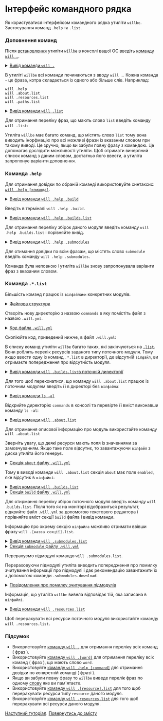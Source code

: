 # Інтерфейс командного рядка

Як користуватися інтерфейсом командного рядка утиліти <code>willbe</code>. Застосування команд <code>.help</code> та <code>.list</code>.

### Доповнення команд

Після [встановлення](<Instalation.md>) утиліти `willbe` в консолі вашої ОС введіть [команду `will .`](../concept/Command.md#Таблиця-команд-утиліти-willbe).

<details>
  <summary><u>Вивід команди <code>will .</code></u></summary>

```
[user@user ~]$ will .  
Command "."
Ambiguity. Did you mean?
  .help - Get help.
  .set - Command set.
  .resources.list - List information about resources of the current module.
  .paths.list - List paths of the current module.
  .submodules.list - List submodules of the current module.
  .reflectors.list - List avaialable reflectors.
  .steps.list - List avaialable steps.
  .builds.list - List avaialable builds.
  .exports.list - List avaialable exports.
  .about.list - List descriptive information about the module.
  .execution.list - List execution scenarios.
  .submodules.clean - Delete all downloaded submodules.
  .submodules.download - Download each submodule if such was not downloaded so far.
  .submodules.update - Update each submodule, checking for available updates for each submodule. Does nothing if all submodules have fixated version.
  .submodules.fixate - Fixate remote submodules. If URI of a submodule does not contain a version then version will be appended.
  .submodules.upgrade - Upgrade remote submodules. If a remote repository has any newer version of the submodule, then URI of the submodule will be upgraded with the latest available version.
  .shell - Execute shell command on the module.
  .clean - Clean current module. Delete genrated artifacts, temp files and downloaded submodules.
  .clean.what - Find out which files will be deleted by clean command.
  .build - Build current module with spesified criterion.
  .export - Export selected the module with spesified criterion. Save output to output file and archive.
  .with - Use "with" to select a module.
  .each - Use "each" to iterate each module in a directory.
```

</details>

В утиліті `willbe` всі команди починаються з вводу `will .`. Кожна команда - це фраза, котра складається із одного або більше слів. Наприклад:

```
will .help
will .about.list
will .resources.list
will .paths.list
```

<details>
  <summary><u>Вивід команди <code>will .list</code></u></summary>

```
[user@user ~]$ will .list
Command ".list"
Ambiguity. Did you mean?
  .resources.list - List information about resources of the current module.
  .paths.list - List paths of the current module.
  .submodules.list - List submodules of the current module.
  .reflectors.list - List avaialable reflectors.
  .steps.list - List avaialable steps.
  .builds.list - List avaialable builds.
  .exports.list - List avaialable exports.
  .about.list - List descriptive information about the module.
  .execution.list - List execution scenarios.

```

</details>

Для отримання переліку фраз, що мають слово `list` введіть команду `will .list`:

Утиліта `willbe` має багато команд, що містять слово `list` тому вона виводить інорфмацію про всі можливі фрази із вказаним словом при такому виводі. Це зручно, якщо ви забули повну фразу з командою. Це допомагає дослідити можливості утиліти. Щоб отримати вичерпний список команд з даним словом, достатньо його ввести, а утиліта запропонує варіанти доповнення.

### Команда `.help`

Для отримання довідки по обраній команді використовуйте синтаксис: [`will .help [команда]`](../concept/Command.md#Таблиця-команд-утиліти-willbe).    

<details>
  <summary><u>Вивід команди <code>will .help .build</code></u></summary>

```
[user@user ~]$ will .help .build
Command ".help .build"

  .build - Build current module with spesified criterion.

```

</details>

Введіть в терміналі `will .help .build`.

<details>
  <summary><u>Вивід команди <code>will .help .builds.list</code></u></summary>

```
[user@user ~]$ will .help .builds.list
Command ".help .builds.list"

  .builds.list - List avaialable builds.

```

</details>

Для отримання переліку збірок даного модуля введіть команду `will .help .builds.list` і порівняйте вивід.

<details>
  <summary><u>Вивід команди <code>will .help .submodules</code></u></summary>

```
[user@user ~]$ will .help .submodules
Command ".help .submodules"

  .submodules.list - List submodules of the current module.
  .submodules.clean - Delete all downloaded submodules.
  .submodules.download - Download each submodule if such was not downloaded so far.
  .submodules.update - Update each submodule, checking for available updates for each submodule. Does nothing if all submodules have fixated version.
  .submodules.fixate - Fixate remote submodules. If URI of a submodule does not contain a version then version will be appended.
  .submodules.upgrade - Upgrade remote submodules. If a remote repository has any newer version of the submodule, then URI of the submodule will be upgraded with the latest available version.

```

</details>

Для отимання довідки по всім фразам, що містять слово `submodule` введіть команду `will .help .submodules`.

Команда була неповною і утиліта `willbe` знову запропонувала варіанти фраз з вказаним словом.

### Команда `.*.list`  

Більшість команд працює із `вілфайлами` конкретних модулів.

<details>
  <summary><u>Файлова структура</u></summary>

```
commands
    └── .will.yml
```

</details>

Створіть нову директорію з назвою `commands` в яку помістіть файл з назвою `.will.yml`.

<details>
  <summary><u>Код файла <code>.will.yml</code></u></summary>

```yaml
about :
  name : test
  description : "To test commands of willbe-package"
  version : 0.0.1

submodule :

  Tools : git+https:///github.com/Wandalen/wTools.git/out/wTools#master
  PathFundamentals : git+https:///github.com/Wandalen/wPathFundamentals.git/out/wPathFundamentals#master

path :

  proto : 'proto'
  out.debug : 'out/debug'

step :

  delete.proto :
    inherit : files.delete
    filePath: path::proto

  delete.out.debug :
    inherit : files.delete
    filePath : path::out.debug

build :

  debug :
    criterion :
      default : 1
    steps :
      - submodules.download
      - delete.out.debug
      - delete.proto

```

</details>

Скопіюйте код, приведений нижче, в файл `.will.yml`:  

В списку команд утиліти `willbe` багато таких, які закінчуються на [`.list`](../concept/Command.md#Таблиця-команд-утиліти-willbe). Вони роблять перелік ресурсів заданого типу поточного модуля. Тому якщо ввести одну із команд `.*.list` в директорії, де відсутній `вілфайл`, ви отримаєте попередження про відсутність модуля.

<details>
  <summary><u>Вивід команди <code>will .builds.list</code>в поточній директорії</u></summary>

```
[user@user ~]$ will .builds.list
Command .builds.list
Found no module::/[path] at "/[path]"

```

</details>

Для того щоб переконатися, що команду `will .about.list` працює із поточним модулем введіть її в директорі без `вілфайла`:

<details>
  <summary><u>Вивід команди <code>ls -al</code></u></summary>

```
[user@user ~]$ ls -al
total 12
drwxr-xr-x 2 user user 4096 Mar 11 11:27 .
drwxr-xr-x 6 user user 4096 Mar 11 11:27 ..
-rw-r--r-- 1 user user  917 Mar  4 15:07 .will.yml

```

</details>

Відкрийте директорію `commands` в консолі та перевірте її вміст виконавши команду `ls -al`:

<details>

  <summary><u>Вивід команди <code>will .about.list</code></u></summary>

```
About
  name : 'test'
  description : 'To test commands of willbe-package'
  version : '0.0.1'
  enabled : 1
```

</details>

Для отримання описової інформацію про модуль використайте команду `will .about.list`

Зверніть увагу, що деякі ресурси мають поля із значеннями за замовчуванням. Якщо таке поле відсутнє, то завантажуючи `вілфайл` з диска утиліта його генерує.  

<details>
  <summary><u>Секція <code>about</code> файлу <code>.will.yml</code></u></summary>

```yaml
about :
  name : test
  description : "To test commands of willbe-package"
  version : 0.0.1
```

</details>

Тому в виводі команди `will .about.list` секція `about` має поле `enabled`, яке відсутнє в `вілфайлі`:  

<details>
  <summary><u>Вивід команди <code>will .builds.list</code></u></summary>

```
[user@user ~]$ will .builds.list
Command ".builds.list"
...
build::debug
  criterion :
    default : 1
  steps :
    - submodules.download
    - delete.out.debug
    - delete.proto

```

</details>
<details>
  <summary><u>Секція <code>build</code> файлу <code>.will.yml</code></u></summary>

```yaml
build :

  debug :
    criterion :
      default : 1
    steps :
      - submodules.download
      - delete.out.debug
      - delete.proto

```

</details>

Для отирмання переліку збірок поточного модуля введіть команду `will .builds.list`. Після того як на моніторі відобразиться результат, відкрийте файл `.will.yml` за допомогою текстового редактора і порівняйте вміст секції `build` файла і вивід команди.

Інформацію про окрему секцію `вілфайла` можливо отримати ввівши фразу `will .[назва секції].list`.

<details>
  <summary><u>Вивід команди <code>will .submodules.list</code></u></summary>

```
[user@user ~]$ will .submodules.list
Command ".submodules.list"
   . Read : /path_to_file/submodules/.will.yml
 . Read 1 will-files in 0.084s
 ! Failed to read submodule::Tools, try to download it with .submodules.download or even clean it before downloading
 ! Failed to read submodule::PathFundamentals, try to download it with .submodules.download or even clean it before downloading
submodule::Tools
  path : git+https:///github.com/Wandalen/wTools.git/out/wTools#master
  isDownloaded : false
  Exported builds : []
submodule::PathFundamentals
  path : git+https:///github.com/Wandalen/wPathFundamentals.git/out/wPathFundamentals#master
  isDownloaded : false
  Exported builds : []

```

</details>
<details>
  <summary><u>Секція <code>submodule</code> файлу <code>.will.yml</code></u></summary>

```yaml
submodule :

  Tools : git+https:///github.com/Wandalen/wTools.git/out/wTools#master
  PathFundamentals : git+https:///github.com/Wandalen/wPathFundamentals.git/out/wPathFundamentals#master

```

</details>

Перерахуємо підмодулі командо `will .submodules.list`.

Перераховуючи підмодулі утиліта виводить попередження про помилку зчитування інформації про підмодулі і дає рекомендацію завантажити їх з допомогою команди `.submodules.download`.  

<details>
  <summary><u>Повідомлення про помилку зчитування підмодулів</u></summary>

```
! Failed to read submodule::Tools, try to download it with .submodules.download or even clean it before downloading
! Failed to read submodule::PathFundamentals, try to download it with .submodules.download or even clean it before downloading

```

</details>

Інформація, що утиліта `willbe` вивела відповідає тій, яка записана в `вілфайлі`.

<details>
  <summary><u>Вивід команди <code>will .resources.list</code></u></summary>

```
[user@user ~]$ will .resources.list
  . Read : /path_to_file/.will.yml
 ! Failed to read submodule::Tools, try to download it with .submodules.download or even .clean it before downloading
 ! Failed to read submodule::PathFundamentals, try to download it with .submodules.download or even .clean it before downloading
 . Read 1 will-files in 1.865s

About
  name : 'test'
  description : 'To test commands of willbe-package'
  version : '0.0.1'
  enabled : 1

Paths
  will : '/usr/lib/node_modules/willbe/proto/dwtools/atop/will/Exec'
  module.willfiles : '/path_to_file/.will.yml'
  module.dir : '/path_to_file'
  proto : 'proto'
  out.debug : 'out/debug'

submodule::Tools
  path : git+https:///github.com/Wandalen/wTools.git/out/wTools#master
  isDownloaded : false
  Exported builds : []

submodule::PathFundamentals
  path : git+https:///github.com/Wandalen/wPathFundamentals.git/out/wPathFundamentals#master
  isDownloaded : false
  Exported builds : []

step::delete.proto
  opts :
    filePath : path::proto
  inherit :
    files.delete

step::delete.out.debug
  opts :
    filePath : path::out.debug
  inherit :
    files.delete

build::debug
  criterion :
    default : 1
  steps :
    submodules.download
    delete.out.debug
    delete.proto

```

</details>

Щоб перерахувати всі ресурси поточного модуля використайте команду `will .resources.list`.

### Підсумок

- Використовуйте [команду `will .`](#команда-help) для отримання переліку всіх команд ( фраз ).
- Використовуйте [команду `will .[word]`](#команда-help) для отримання переліку всіх команд ( фраз ), що мають слово `word`.
- Використовуйте [команду `will .help [command]`](#команда-help) для отримання довідки по конкретній команді ( фразі ).
- Якщо ви забули повну фразу то `willbe` виведе перелік фраз по одному [слову](#інтерфейс-командного-рядка) яке ви пам'ятаєте.
- Використовуйте [команду `will .[resource].list`](#Команда-list) для того щоб перерахувати ресурси типу `resource` даного модуля.
- Використовуйте [команду `will .resources.list`](#Команда-list) для того щоб перерахувати всі ресурси даного модуля.

[Наступний туторіал](FirstWillFile.md).
[Повернутись до змісту](../README.md#tutorials)
